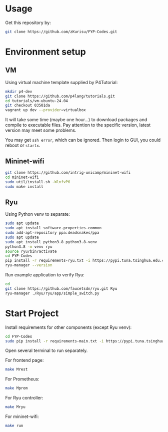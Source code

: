 # Usage
Get this repository by:
```sh
git clone https://github.com/zKurisu/FYP-Codes.git
```

# Environment setup
## VM
Using virtual machine template supplied by P4Tutorial:
```sh
mkdir p4-dev
git clone https://github.com/p4lang/tutorials.git
cd tutorials/vm-ubuntu-24.04
git checkout 03501da
vagrant up dev --provider=virtualbox
```
It will take some time (maybe one hour...) to download packages and compile to executable files. Pay attention to the specific version, latest version may meet some problems.

You may get `ssh error`, which can be ignored. Then login to GUI, you could reboot or `startx`.

## Mininet-wifi
```sh
git clone https://github.com/intrig-unicamp/mininet-wifi
cd mininet-wifi
sudo util/install.sh -WlnfvP6
sudo make install
```

## Ryu
Using Python venv to separate:
```sh
sudo apt update
sudo apt install software-properties-common
sudo add-apt-repository ppa:deadsnakes/ppa
sudo apt update
sudo apt install python3.8 python3.8-venv
python3.8 -m venv ryu
source ryu/bin/activate
cd FYP-Codes
pip install -r requirements-ryu.txt -i https://pypi.tuna.tsinghua.edu.cn/simple
ryu-manager --version
```

Run example application to verify Ryu:
```sh
cd
git clone https://github.com/faucetsdn/ryu.git Ryu
ryu-manager ./Ryu/ryu/app/simple_switch.py
```

# Start Project
Install requirements for other components (except Ryu venv):
```sh
cd FYP-Codes
sudo pip install -r requirements-main.txt -i https://pypi.tuna.tsinghua.edu.cn/simple --break-system-packages
```

Open several terminal to run separately.

For frontend page:
```sh
make Mrest
```

For Prometheus:
```sh
make Mprom
```

For Ryu controller:
```sh
make Mryu
```

For mininet-wifi:
```sh
make run
```
